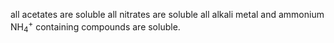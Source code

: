 all acetates are soluble
all nitrates are soluble
all alkali metal and ammonium NH<sub>4</sub><sup>+</sup> containing compounds are soluble. 